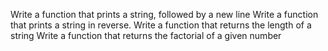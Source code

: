 Write a function that prints a string, followed by a new line
Write a function that prints a string in reverse.
Write a function that returns the length of a string
Write a function that returns the factorial of a given number
